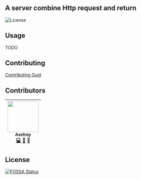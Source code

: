 ## A server combine Http request and return

![License](https://img.shields.io/badge/license-Apache-green.svg)

## Usage

TODO

## Contributing

[Contributing Guid](https://github.com/axetroy/http-combiner.go/blob/master/CONTRIBUTING.md)

## Contributors

<!-- ALL-CONTRIBUTORS-LIST:START - Do not remove or modify this section -->
| [<img src="https://avatars1.githubusercontent.com/u/9758711?v=3" width="100px;"/><br /><sub>Axetroy</sub>](http://axetroy.github.io)<br />[💻](https://github.com/axetroy/http-combiner.go/commits?author=axetroy) [🐛](https://github.com/axetroy/http-combiner.go/issues?q=author%3Aaxetroy) 🎨 |
| :---: |
<!-- ALL-CONTRIBUTORS-LIST:END -->

## License

[![FOSSA Status](https://app.fossa.io/api/projects/git%2Bgithub.com%2Faxetroy%2Fhttp-combiner.go.svg?type=large)](https://app.fossa.io/projects/git%2Bgithub.com%2Faxetroy%2Fhttp-combiner.g?ref=badge_large)
